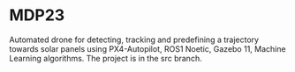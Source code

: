 # MDP23
Automated drone for detecting, tracking and predefining a trajectory towards solar panels using PX4-Autopilot, ROS1 Noetic, Gazebo 11, Machine Learning algorithms.
The project is in the src branch.

